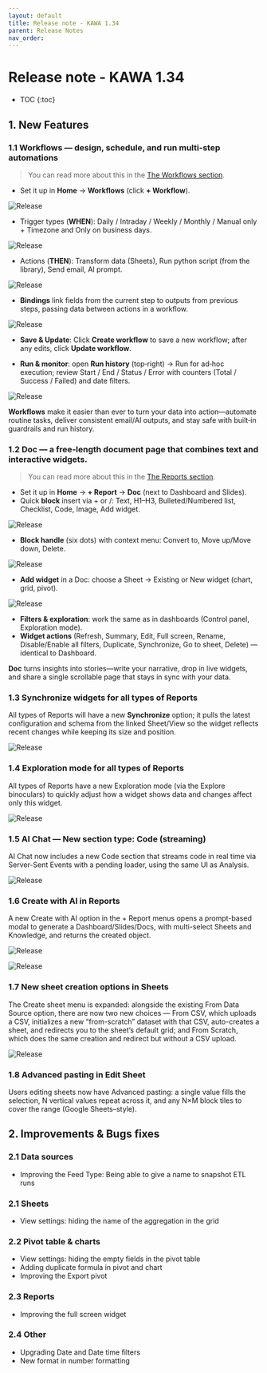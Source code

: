 ```yaml
---
layout: default
title: Release note - KAWA 1.34
parent: Release Notes
nav_order: 
---
```


# Release note - KAWA 1.34

* TOC
{:toc}

## 1. New Features

### 1.1 Workflows — design, schedule, and run multi‑step automations

> You can read more about this in the [The Workflows section](07_00_workflows.md).

- Set it up in **Home** → **Workflows** (click **+ Workflow**).

![Release](./readme-assets/release(1.34)1.png)

- Trigger types (**WHEN**): Daily / Intraday / Weekly / Monthly / Manual only + Timezone and Only on business days.

![Release](./readme-assets/release(1.34)2.png)

- Actions (**THEN**): Transform data (Sheets), Run python script (from the library), Send email, AI prompt.

![Release](./readme-assets/release(1.34)3.png)

- **Bindings** link fields from the current step to outputs from previous steps, passing data between actions in a workflow.

![Release](./readme-assets/release(1.34)4.png)

- **Save & Update**: Click **Create workflow** to save a new workflow; after any edits, click **Update workflow**.

- **Run & monitor**: open **Run history** (top‑right) → Run for ad‑hoc execution; review Start / End / Status / Error with counters (Total / Success / Failed) and date filters.

![Release](./readme-assets/release(1.34)5.png)

**Workflows** make it easier than ever to turn your data into action—automate routine tasks, deliver consistent email/AI outputs, and stay safe with built‑in guardrails and run history.

### 1.2 Doc — a free-length document page that combines text and interactive widgets.

> You can read more about this in the [The Reports section](05_01_reports.md).

- Set it up in **Home** → **+ Report** → **Doc** (next to Dashboard and Slides).
- Quick **block** insert via + or /: Text, H1–H3, Bulleted/Numbered list, Checklist, Сode, Image, Add widget.

![Release](./readme-assets/release(1.34)6.png)

- **Block handle** (six dots) with context menu: Convert to, Move up/Move down, Delete.

![Release](./readme-assets/release(1.34)7.png)

- **Add widget** in a Doc: choose a Sheet → Existing or New widget (chart, grid, pivot).

![Release](./readme-assets/release(1.34)8.png)

- **Filters & exploration**: work the same as in dashboards (Control panel, Exploration mode).
- **Widget actions** (Refresh, Summary, Edit, Full screen, Rename, Disable/Enable all filters, Duplicate, Synchronize, Go to sheet, Delete) — identical to Dashboard.

**Doc** turns insights into stories—write your narrative, drop in live widgets, and share a single scrollable page that stays in sync with your data.

### 1.3 Synchronize widgets for all types of Reports

All types of Reports will have a new **Synchronize** option; it pulls the latest configuration and schema from the linked Sheet/View so the widget reflects recent changes while keeping its size and position.

![Release](./readme-assets/release(1.34)9.png)

### 1.4 Exploration mode for all types of Reports

All types of Reports have a new Exploration mode (via the Explore binoculars) to quickly adjust how a widget shows data and changes affect only this widget.

![Release](./readme-assets/release(1.34)10.png)

### 1.5 AI Chat — New section type: Code (streaming)

AI Chat now includes a new Code section that streams code in real time via Server-Sent Events with a pending loader, using the same UI as Analysis.

![Release](./readme-assets/release(1.34)11.png)

### 1.6 Create with AI in Reports 

A new Create with AI option in the + Report menus opens a prompt-based modal to generate a Dashboard/Slides/Docs, with multi-select Sheets and Knowledge, and returns the created object.

![Release](./readme-assets/release(1.34)12.png)

![Release](./readme-assets/release(1.34)13.png)

### 1.7 New sheet creation options in Sheets

The Create sheet menu is expanded: alongside the existing From Data Source option, there are now two new choices — From CSV, which uploads a CSV, initializes a new “from-scratch” dataset with that CSV, auto-creates a sheet, and redirects you to the sheet’s default grid; and From Scratch, which does the same creation and redirect but without a CSV upload.

![Release](./readme-assets/release(1.34)14.png)

### 1.8 Advanced pasting in Edit Sheet

Users editing sheets now have Advanced pasting: a single value fills the selection, N vertical values repeat across it, and any N×M block tiles to cover the range (Google Sheets–style).

## 2. Improvements & Bugs fixes

### 2.1 Data sources

- Improving the Feed Type: Being able to give a name to snapshot ETL runs

### 2.1 Sheets 

- View settings: hiding the name of the aggregation in the grid

### 2.2 Pivot table & charts 

- View settings: hiding the empty fields in the pivot table
- Adding duplicate formula in pivot and chart
- Improving the Export pivot

### 2.3 Reports

- Improving the full screen widget

### 2.4 Other

- Upgrading Date and Date time filters
- New format in number formatting
